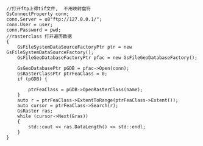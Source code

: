 	//打开ftp上得tif文件,  不用映射盘符
    GsConnectProperty conn;
	conn.Server = u8"ftp://127.0.0.1/";
	conn.User = user;
	conn.Password = pwd;
	//rasterclass 打开遍历数据
	{
		GsFileSystemDataSourceFactoryPtr ptr = new GsFileSystemDataSourceFactory();
		GsFileGeoDatabaseFactoryPtr pfac = new GsFileGeoDatabaseFactory();

		GsGeoDatabasePtr pGDB = pfac->Open(conn);
		GsRasterClassPtr ptrFeaClass = 0;
		if (pGDB) {

			ptrFeaClass = pGDB->OpenRasterClass(name);
		}
		auto r = ptrFeaClass->ExtentToRange(ptrFeaClass->Extent());
		auto cursor = ptrFeaClass->Search(r);
		GsRaster ras;
		while (cursor->Next(&ras))
		{
			std::cout << ras.DataLength() << std::endl;
		}
	}